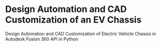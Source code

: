 # Design Automation and CAD Customization of an EV Chassis
Design Automation and CAD Customization of Electric Vehicle Chassis in Autodesk Fusion 360 API in Python
